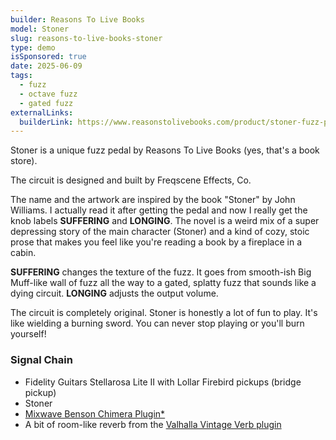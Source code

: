```yaml
---
builder: Reasons To Live Books
model: Stoner
slug: reasons-to-live-books-stoner
type: demo
isSponsored: true
date: 2025-06-09
tags:
  - fuzz
  - octave fuzz
  - gated fuzz
externalLinks:
  builderLink: https://www.reasonstolivebooks.com/product/stoner-fuzz-pedal
---
```


Stoner is a unique fuzz pedal by Reasons To Live Books (yes, that's a book store).

The circuit is designed and built by Freqscene Effects, Co.

The name and the artwork are inspired by the book "Stoner" by John Williams. I actually read it after getting the pedal and now I really get the knob labels **SUFFERING** and **LONGING**. The novel is a weird mix of a super depressing story of the main character (Stoner) and a kind of cozy, stoic prose that makes you feel like you're reading a book by a fireplace in a cabin.

**SUFFERING** changes the texture of the fuzz. It goes from smooth-ish Big Muff-like wall of fuzz all the way to a gated, splatty fuzz that sounds like a dying circuit. **LONGING** adjusts the output volume.

The circuit is completely original. Stoner is honestly a lot of fun to play. It's like wielding a burning sword. You can never stop playing or you'll burn yourself!

### Signal Chain

- Fidelity Guitars Stellarosa Lite II with Lollar Firebird pickups (bridge pickup)
- Stoner
- [Mixwave Benson Chimera Plugin*](https://sweetwater.sjv.io/B0N2PL)
- A bit of room-like reverb from the [Valhalla Vintage Verb plugin](https://valhalladsp.com/shop/reverb/valhalla-vintage-verb/)
